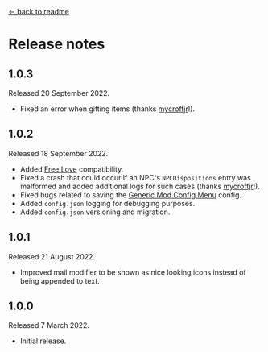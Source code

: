 [← back to readme](README.md)

# Release notes

## 1.0.3
Released 20 September 2022.

* Fixed an error when gifting items (thanks [mycroftjr](https://github.com/mycroftjr)!).

## 1.0.2
Released 18 September 2022.

* Added [Free Love](https://www.nexusmods.com/stardewvalley/mods/10021) compatibility.
* Fixed a crash that could occur if an NPC's `NPCDispositions` entry was malformed and added additional logs for such cases (thanks [mycroftjr](https://github.com/mycroftjr)!).
* Fixed bugs related to saving the [Generic Mod Config Menu](https://www.nexusmods.com/stardewvalley/mods/5098) config.
* Added `config.json` logging for debugging purposes.
* Added `config.json` versioning and migration.

## 1.0.1
Released 21 August 2022.

* Improved mail modifier to be shown as nice looking icons instead of being appended to text.

## 1.0.0
Released 7 March 2022.

* Initial release.